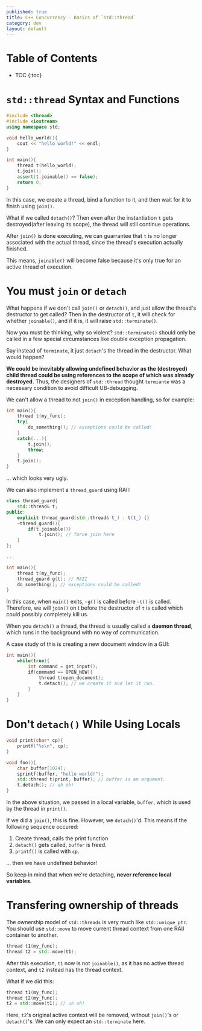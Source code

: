 ```yaml
---
published: true
title: C++ Concurrency - Basics of `std::thread`
category: dev
layout: default
---
```


# Table of Contents

* TOC
{:toc}

# `std::thread` Syntax and Functions

```c++
#include <thread>
#include <iostream>
using namespace std;

void hello_world(){
    cout << "hello world!" << endl;
}

int main(){
    thread t(hello_world); 
    t.join();
    assert(t.joinable() == false);
    return 0;
}
```

In this case, we create a thread, bind a function to it,
and then wait for it to finish using `join()`.

What if we called `detach()`? Then even after the instantiation `t` gets destroyed(after leaving its scope), the thread will still continue operations.

After `join()` is done executing, we can guarrantee that 
`t` is no longer associated with the actual thread, since
the thread's execution actually finished.

This means, `joinable()` will become false because
it's only true for an active thread of execution.

# You must `join` or `detach`

What happens if we don't call `join()` or `detach()`,
and just allow the thread's destructor to get called? 
Then in the destructor of `t`, it will check for whether `joinable()`, and if it is, it will raise `std::terminate()`.

Now you must be thinking, why so violent? `std::terminate()` should only be called in a few special circumstances like double exception propagation.

Say instead of `terminate`, it just `detach`'s the thread in the destructor.
What would happen?

**We could be inevitably allowing undefined behavior as
the (destroyed) child thread could be using references
to the scope of which was already destroyed.**
Thus, the designers of `std::thread` thought `termiante` 
was a necessary condition to avoid difficult UB-debugging.

We can't allow a thread to not `join()` in exception handling, so for example:

```c++
int main(){
    thread t(my_func);
    try{
        do_something(); // exceptions could be called!
    }
    catch(...){
        t.join();
        throw;
    }
    t.join();
}
```

... which looks very ugly.

We can also implement a `thread_guard` using RAII:

```c++
class thread_guard{
    std::thread& t;
public:
    explicit thread_guard(std::thread& t_) : t(t_) {}
    ~thread_guard(){
        if(t.joinable())
            t.join(); // force join here
    }
};

...

int main(){
    thread t(my_func);
    thread_guard g(t); // RAII
    do_something(); // exceptions could be called!
}
```

In this case, when `main()` exits, `~g()` is called before
`~t()` is called. Therefore, we will `join()` on t before
the destructor of `t` is called which could possibly
completely kill us.

When you `detach()` a thread, the thread is usually called a **daemon thread**, which runs in the background with no way of communication.

A case study of this is creating a new document window in a GUI:

```c++
int main(){
    while(true){
        int command = get_input();
        if(command == OPEN_NEW){
            thread t(open_document);
            t.detach(); // we create it and let it run.
        }
    }
}
```

# Don't `detach()` While Using Locals

```c++
void print(char* cp){
    printf("%s\n", cp);
}

void foo(){
    char buffer[1024];
    sprintf(buffer, "hello world!");
    std::thread t(print, buffer); // buffer is an argument.
    t.detach(); // uh oh!
}
```

In the above situation, we passed in a local variable, 
`buffer`, which is used by the thread in `print()`.

If we did a `join()`, this is fine. However, we `detach()`'d.
This means if the following sequence occured:

1. Create thread, calls the print function
2. `detach()` gets called, `buffer` is freed.
3. `printf()` is called with `cp`.

... then we have undefined behavior!

So keep in mind that when we're detaching, **never reference
local variables.**

# Transfering ownership of threads

The ownership model of `std::threads` is very much like
`std::unique_ptr`. You should use `std::move` to move current thread context 
from one RAII container to another.

```c++
thread t1(my_func);
thread t2 = std::move(t1);
```

After this execution, `t1` now is not `joinable()`, as it has no active thread context,
and `t2` instead has the thread context.

What if we did this:

```c++
thread t1(my_func);
thread t2(my_func);
t2 = std::move(t1); // uh oh!
```

Here, `t2`'s original active context will be removed, without `join()`'s or `detach()`'s.
We can only expect an `std::terminate` here.









